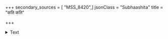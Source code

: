 +++
secondary_sources = [ "MSS_8420",]
jsonClass = "Subhaashita"
title = "कति कति"

+++

<details><summary>Text</summary>

कति कति न लताः कलिताः संचरता चञ्चरीकरसिकेन।  
नलिनि भवन्मधु मधुरं यत् पीतं तत् तदेव परिपीतम्॥
</details>
